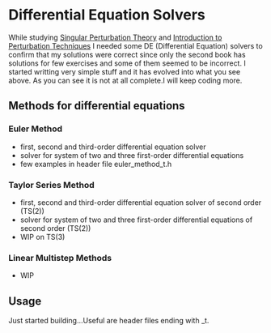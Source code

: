 # Differential Equation Solvers
While studying [Singular Perturbation Theory](https://www.amazon.com/Singular-Perturbation-Theory-Mathematical-Applications/dp/0387232001)
and [Introduction to Perturbation Techniques](https://www.amazon.com/Introduction-Perturbation-Techniques-Ali-Nayfeh/dp/0471080330/ref=sr_1_9?qid=1568131377&refinements=p_27%3AAli+H.+Nayfeh&s=books&sr=1-9&text=Ali+H.+Nayfeh) 
I needed some DE (Differential Equation) solvers to confirm that my solutions were 
correct since only the second book has solutions for few exercises and some of them seemed
to be incorrect. I started writting very simple stuff and it has evolved into what you see above.
As you can see it is not at all complete.I will keep coding more. 

## Methods for differential equations
### Euler Method
* first, second and third-order differential equation solver
* solver for system of two and three first-order differential equations
* few examples in header file euler_method_t.h

### Taylor Series Method
* first, second and third-order differential equation solver of second order (TS(2))
* solver for system of two and three first-order differential equations of second order (TS(2))
* WIP on TS(3)

### Linear Multistep Methods
* WIP


## Usage
Just started building...Useful are header files ending with _t.
